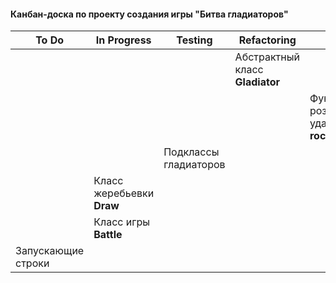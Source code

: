 #### Канбан-доска по проекту создания игры "Битва гладиаторов"
| **To Do**              | **In Progress**               | **Testing**               | **Refactoring**                     | **Done**                                                    |
|--------------------|---------------------------|-----------------------|---------------------------------|---------------------------------------------------------|
|                    |                           |                       | Абстрактный класс **Gladiator** |                                                         |
|                    |                           |                       |                                 | Функция розыгрыша первого удара **rock_paper_scissors** |
|                    |                           | Подклассы гладиаторов |                                 |                                                         |
|                    | Класс жеребьевки **Draw** |                       |                                 |                                                         |
|                    | Класс игры **Battle**     |                       |                                 |                                                         |
| Запускающие строки |                           |                       |                                 |                                                         |